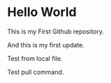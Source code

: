 # Hello World

This is my First Github repository. 

And this is my first update.

Test from local file.

Test pull command.
